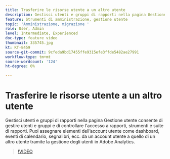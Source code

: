 ```yaml
---
title: Trasferire le risorse utente a un altro utente
description: Gestisci utenti e gruppi di rapporti nella pagina Gestione utente consente di gestire utenti e gruppi e di controllare l'accesso a rapporti, strumenti e suite di rapporti. Puoi assegnare elementi dell’account utente come dashboard, eventi di calendario, segnalibri, ecc. da un account utente a quello di un altro utente tramite la gestione degli utenti in Adobe Analytics.
feature: Strumenti di amministrazione, gestione utente
topic: 'Amministrazione, migrazione '
role: User, Admin
level: Intermediate, Experienced
doc-type: feature video
thumbnail: 335745.jpg
kt: KT-8459
source-git-commit: 9cfeda9bd17455ffe9315efe3ffde5482ae27991
workflow-type: tm+mt
source-wordcount: '124'
ht-degree: 0%

---
```



# Trasferire le risorse utente a un altro utente

Gestisci utenti e gruppi di rapporti nella pagina Gestione utente consente di gestire utenti e gruppi e di controllare l&#39;accesso a rapporti, strumenti e suite di rapporti. Puoi assegnare elementi dell’account utente come dashboard, eventi di calendario, segnalibri, ecc. da un account utente a quello di un altro utente tramite la gestione degli utenti in Adobe Analytics.


>[!VIDEO](https://video.tv.adobe.com/v/335745/?quality=12&learn=on)